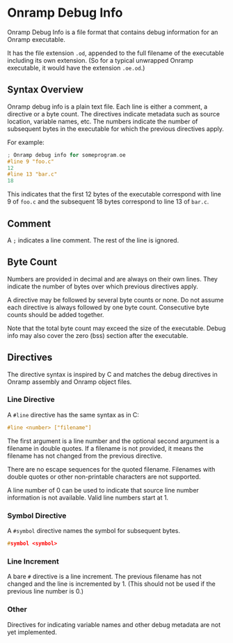 # Onramp Debug Info

Onramp Debug Info is a file format that contains debug information for an Onramp executable.

It has the file extension `.od`, appended to the full filename of the executable including its own extension. (So for a typical unwrapped Onramp executable, it would have the extension `.oe.od`.)

## Syntax Overview

Onramp debug info is a plain text file. Each line is either a comment, a directive or a byte count. The directives indicate metadata such as source location, variable names, etc. The numbers indicate the number of subsequent bytes in the executable for which the previous directives apply.

For example:

```c
; Onramp debug info for someprogram.oe
#line 9 "foo.c"
12
#line 13 "bar.c"
18
```

This indicates that the first 12 bytes of the executable correspond with line 9 of `foo.c` and the subsequent 18 bytes correspond to line 13 of `bar.c`.

## Comment

A `;` indicates a line comment. The rest of the line is ignored.

## Byte Count

Numbers are provided in decimal and are always on their own lines. They indicate the number of bytes over which previous directives apply.

A directive may be followed by several byte counts or none. Do not assume each directive is always followed by one byte count. Consecutive byte counts should be added together.

Note that the total byte count may exceed the size of the executable. Debug info may also cover the zero (bss) section after the executable.

## Directives

The directive syntax is inspired by C and matches the debug directives in Onramp assembly and Onramp object files.

### Line Directive

A `#line` directive has the same syntax as in C:

```c
#line <number> ["filename"]
```

The first argument is a line number and the optional second argument is a filename in double quotes. If a filename is not provided, it means the filename has not changed from the previous directive.

There are no escape sequences for the quoted filename. Filenames with double quotes or other non-printable characters are not supported.

A line number of 0 can be used to indicate that source line number information is not available. Valid line numbers start at 1.

### Symbol Directive

A `#symbol` directive names the symbol for subsequent bytes.

```c
#symbol <symbol>
```

### Line Increment

A bare `#` directive is a line increment. The previous filename has not changed and the line is incremented by 1. (This should not be used if the previous line number is 0.)

### Other

Directives for indicating variable names and other debug metadata are not yet implemented.
